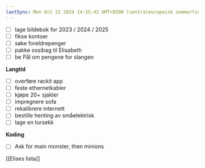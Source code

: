 ```yaml
---
lastSync: Mon Oct 21 2024 14:15:42 GMT+0200 (sentraleuropeisk sommertid)
---
```

- [ ] lage bildebok for 2023 / 2024 / 2025 
- [ ] fikse kontoer 
- [ ] søke foreldrepenger
- [ ] pakke ossibag til Elisabeth
- [ ] be Pål om pengene for slangen

**Langtid**
- [ ] overføre rackit app
- [ ] feste ethernetkabler 
- [ ] kjøpe 20+ sjakler 
- [ ] impregnere sofa 
- [ ] rekalibrere internett
- [ ] bestille henting av småelektrisk
- [ ] lage en tursekk

**Koding**
- [ ] Ask for main monster, then minions

[[Elises lista]]